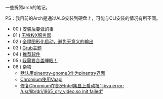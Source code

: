一些折腾arch的笔记。

PS：我目前的Arch是通过ALG安装到硬盘上，可能与CLI安装的情况有所不同。

* 00 ) [安装后要做的事](./00-after-install.md)
* 01 ) [无特权X服务器](./00-rootless-X.md)
* 02 ) [全程图形化启动，避免无意义的输出](./01-graphical-boot.md)
* 03 ) [Grub主题](./01-grub-theme.md)
* 04 ) [推荐软件](./02-software.md)
* 05 ) [我需要合盖睡眠！](./03-i-need-auto-suspend.md)
* 06 ) [杂项](./99-misc.md)
    * [默认用pinentry-gnome3作为pinentry界面](./99-misc.md#默认用pinentry-gnome3作为pinentry界面)
    * [Chromium使用Vaapi](./99-misc.md#chromium使用vaapi)
    * [修复Chromium在部分Intel集显上启动报“libva error: /usr/lib/dri/i965_drv_video.so init failed”](./99-misc.md#修复chromium在部分intel集显上启动报libva-error-usrlibdrii965drvvideoso-init-failed)